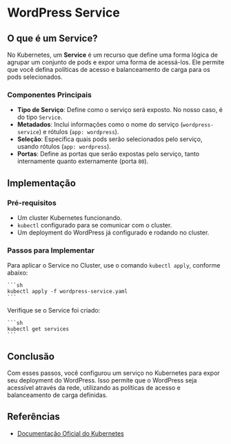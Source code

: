 # WordPress Service

## O que é um Service?
No Kubernetes, um **Service** é um recurso que define uma forma lógica de agrupar um conjunto de pods e expor uma forma de acessá-los. Ele permite que você defina políticas de acesso e balanceamento de carga para os pods selecionados.

### Componentes Principais
- **Tipo de Serviço**: Define como o serviço será exposto. No nosso caso, é do tipo `Service`.
- **Metadados**: Inclui informações como o nome do serviço (`wordpress-service`) e rótulos (`app: wordpress`).
- **Seleção**: Especifica quais pods serão selecionados pelo serviço, usando rótulos (`app: wordpress`).
- **Portas**: Define as portas que serão expostas pelo serviço, tanto internamente quanto externamente (porta `80`).

## Implementação

### Pré-requisitos
- Um cluster Kubernetes funcionando.
- `kubectl` configurado para se comunicar com o cluster.
- Um deployment do WordPress já configurado e rodando no cluster.

### Passos para Implementar

Para aplicar o Service no Cluster, use o comando `kubectl apply`, conforme abaixo:

    ```sh
    kubectl apply -f wordpress-service.yaml
    ```

Verifique se o Service foi criado:

    ```sh
    kubectl get services
    ```

## Conclusão
Com esses passos, você configurou um serviço no Kubernetes para expor seu deployment do WordPress. Isso permite que o WordPress seja acessível através da rede, utilizando as políticas de acesso e balanceamento de carga definidas.

## Referências
- [Documentação Oficial do Kubernetes](https://kubernetes.io/docs/concepts/services-networking/service/)
